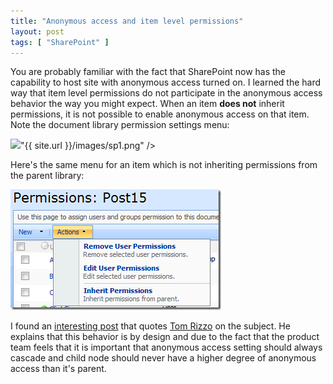 ```yaml
---
title: "Anonymous access and item level permissions"
layout: post
tags: [ "SharePoint" ]
---
```


You are probably familiar with the fact that SharePoint now has the capability to host site with anonymous access turned on. I learned the hard way that item level permissions do not participate in the anonymous access behavior the way you might expect. When an item **does not** inherit permissions, it is not possible to enable anonymous access on that item.
Note the document library permission settings menu:

<div class="vinette">
<img src=

"{{ site.url }}/images/sp1.png" />
</div>

Here's the same menu for an item which is not inheriting permissions from the parent library:

<div class="vinette">
<img src=" /images/sp2.png" />
</div>

I found an [interesting post](http://yvonneharryman.wordpress.com/2007/11/23/follow-up-on-anonymous-access-and-item-level-permissions-from-sharepoint-connections-07/) that quotes [Tom Rizzo](http://blogs.msdn.com/thomriz/) on the subject. He explains that this behavior is by design and due to the fact that the product team feels that it is important that anonymous access setting should always cascade and child node should never have a higher degree of anonymous access than it's parent.
